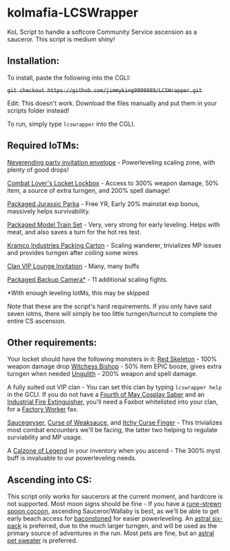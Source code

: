 # kolmafia-LCSWrapper

KoL Script to handle a softcore Community Service ascension as a sauceror. This script is medium shiny!

## Installation:

To install, paste the following into the CGLI:

~~`git checkout https://github.com/jimmyking9999999/LCSWrapper.git`~~

Edit: This doesn't work. Download the files manually and put them in your scripts folder instead!

To run, simply type `lcswrapper` into the CGLI.


## Required IoTMs:
[Neverending party invitation envelope](https://kol.coldfront.net/thekolwiki/index.php/Neverending_Party_invitation_envelope) - Powerleveling scaling zone, with plenty of good drops!

[Combat Lover's Locket Lockbox](https://kol.coldfront.net/thekolwiki/index.php/Combat_lover%27s_locket_lockbox) - Access to 300% weapon damage, 50% item, a source of extra turngen, and 200% spell damage!

[Packaged Jurassic Parka](https://kol.coldfront.net/thekolwiki/index.php/Packaged_Jurassic_Parka) - Free YR, Early 20% mainstat exp bonus, massively helps survivability.

[Packaged Model Train Set](https://kol.coldfront.net/thekolwiki/index.php/Packaged_model_train_set) - Very, very strong for early leveling. Helps with meat, and also saves a turn for the hot res test.

[Kramco Industries Packing Carton](https://kol.coldfront.net/thekolwiki/index.php/Kramco_Industries_packing_carton) - Scaling wanderer, trivializes MP issues and provides turngen after coiling some wires

[Clan VIP Lounge Invitation](https://kol.coldfront.net/thekolwiki/index.php/Clan_VIP_Lounge_invitation) - Many, many buffs

[Packaged Backup Camera*](https://kol.coldfront.net/thekolwiki/index.php/Packaged_backup_camera) - 11 additional scaling fights.

*With enough leveling IotMs, this may be skipped

Note that these are the script's hard requirements. If you only have said seven iotms, there will simply be too little turngen/turncut to complete the entire CS ascension. 

## Other requirements:
Your locket should have the following monsters in it: 
[Red Skeleton](https://kol.coldfront.net/thekolwiki/index.php/Red_skeleton) - 100% weapon damage drop
[Witchess Bishop](https://kol.coldfront.net/thekolwiki/index.php/Witchess_Bishop) - 50% item EPIC booze, gives extra turngen when needed
[Ungulith](https://kol.coldfront.net/thekolwiki/index.php/Ungulith) - 200% weapon and spell damage. 

A fully suited out VIP clan - You can set this clan by typing `lcswrapper help` in the GCLI.
If you do not have a [Fourth of May Cosplay Saber](https://kol.coldfront.net/thekolwiki/index.php/Fourth_of_May_Cosplay_Saber) and an [Industrial Fire Extinguisher](https://kol.coldfront.net/thekolwiki/index.php/Packaged_industrial_fire_extinguisher), you'll need a Faxbot whitelisted into your clan, for a [Factory Worker](https://kol.coldfront.net/thekolwiki/index.php/Factory_worker_\(female\)) fax.

[Saucegeyser](https://kol.coldfront.net/thekolwiki/index.php/Saucegeyser), [Curse of Weaksauce](https://kol.coldfront.net/thekolwiki/index.php/Curse_of_Weaksauce), and [Itchy Curse Finger](https://kol.coldfront.net/thekolwiki/index.php/Itchy_Curse_Finger) - This trivializes most combat encounters we'll be facing, the latter two helping to regulate surviability and MP usage.

A [Calzone of Legend](https://kol.coldfront.net/thekolwiki/index.php/Calzone_of_Legend) in your inventory when you ascend - The 300% myst buff is invaluable to our powerleveling needs.

## Ascending into CS:

This script only works for saucerors at the current moment, and hardcore is not supported. Most moon signs should be fine - If you have a [rune-strewn spoon cocoon](https://kol.coldfront.net/thekolwiki/index.php/Rune-strewn_spoon_cocoon), ascending Sauceror/Wallaby is best, as we'll be able to get early beach access for [baconstoned](https://kol.coldfront.net/thekolwiki/index.php/Baconstoned) for easier powerleveling. An [astral six-pack](https://kol.coldfront.net/thekolwiki/index.php/Astral_pilsner) is preferred, due to the much larger turngen, and will be used as the primary source of adventures in the run. Most pets are fine, but an [astral pet sweater](https://kol.coldfront.net/thekolwiki/index.php/Astral_pet_sweater) is preferred.





